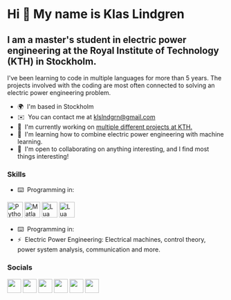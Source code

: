 Hi 👋 My name is Klas Lindgren
==============================

I am a master's student in electric power engineering at the Royal Institute of Technology (KTH) in Stockholm.
--------------------------------------------------------------------------------------------------------------

I've been learning to code in multiple languages for more than 5 years. The projects involved with the coding are most often connected to solving an electric power engineering problem.

*   🌍  I'm based in Stockholm
*   ✉️  You can contact me at [klslndgrn@gmail.com](mailto:klslndgrn@gmail.com)
*   🚀  I'm currently working on [multiple different projects at KTH.](http://github.com/klslndgrn/klslndgrn-public)
*   🧠  I'm learning how to combine electric power engineering with machine learning.
*   🤝  I'm open to collaborating on anything interesting, and I find most things interesting!

### Skills
*   ⌨️  Programming in:
<p align="left"> 
  <a href="https://www.python.org/" target="_blank" rel="noreferrer"><img src="https://raw.githubusercontent.com/danielcranney/readme-generator/main/public/icons/skills/python-colored.svg" width="36" height="36" alt="Python" /></a>
  <a href="https://www.mathworks.com/products/matlab.html" target="_blank" rel="noreferrer"><img src="https://upload.wikimedia.org/wikipedia/commons/2/21/Matlab_Logo.png" width="36" height="36" alt="Matlab" /></a>
  <a href="https://www.lua.org/" target="_blank" rel="noreferrer"><img src="https://upload.wikimedia.org/wikipedia/commons/c/cf/Lua-Logo.svg" width="36" height="36" alt="Lua" /></a>
  <a href="https://www.microsoft.com/en-us/microsoft-365/excel" target="_blank" rel="noreferrer"><img src="https://upload.wikimedia.org/wikipedia/commons/3/34/Microsoft_Office_Excel_%282019%E2%80%93present%29.svg" width="36" height="36" alt="Lua" /></a>
</p>

*   ⌨️  Programming in:
*   ⚡  Electric Power Engineering: Electrical machines, control theory, power system analysis, communication and more.




                    
### Socials
                  
<p align="left">
  <a href="https://discord.com/users/klassical#7122" target="_blank" rel="noreferrer"><img src="https://raw.githubusercontent.com/danielcranney/readme-generator/main/public/icons/socials/discord.svg" width="32" height="32" /></a>
  <a href="https://www.facebook.com/klslndgrn" target="_blank" rel="noreferrer"><img src="https://raw.githubusercontent.com/danielcranney/readme-generator/main/public/icons/socials/facebook.svg" width="32" height="32" /></a> 
  <a href="https://www.github.com/klslndgrn" target="_blank" rel="noreferrer"><img src="https://raw.githubusercontent.com/danielcranney/readme-generator/main/public/icons/socials/github.svg" width="32" height="32" /></a> 
  <a href="http://www.instagram.com/klslndgrn" target="_blank" rel="noreferrer"><img src="https://raw.githubusercontent.com/danielcranney/readme-generator/main/public/icons/socials/instagram.svg" width="32" height="32" /></a> 
  <a href="https://www.linkedin.com/in/klas-lindgren-70062ba1/" target="_blank" rel="noreferrer"><img src="https://raw.githubusercontent.com/danielcranney/readme-generator/main/public/icons/socials/linkedin.svg" width="32" height="32" /></a> 
  <a href="https://www.youtube.com/c/UCWXVoKJ42168UNKL9k1TKMA" target="_blank" rel="noreferrer"><img src="https://raw.githubusercontent.com/danielcranney/readme-generator/main/public/icons/socials/youtube.svg" width="32" height="32" /></a>
</p>
